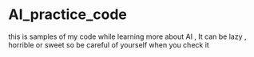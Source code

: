 # AI_practice_code
this is samples of my code while learning more about AI , It can be lazy , horrible or sweet so be careful of yourself when you check it
